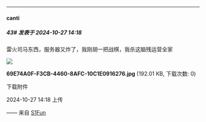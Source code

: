 ﻿
*****

####  canti  
##### 43#       发表于 2024-10-27 14:18

雷火司马东西，服务器又炸了，我刚胡一把战棋，我杀这脑残运营全家

<img src="https://img.saraba1st.com/forum/202410/27/141834pcds2lcwd24aqf63.jpg" referrerpolicy="no-referrer">

<strong>69E74A0F-F3CB-4460-8AFC-10C1E0916276.jpg</strong> (192.01 KB, 下载次数: 0)

下载附件

2024-10-27 14:18 上传

—— 来自 [S1Fun](https://s1fun.koalcat.com)

